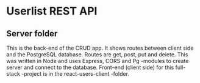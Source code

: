 # Userlist REST API
## Server folder

This is the back-end of the  CRUD app. It shows routes between client side and the PostgreSQL database. Routes are get, post, put and delete. This was written in Node and uses Express, CORS and Pg -modules to create server and connect to the database.
Front-end (client side) for this full-stack -project is in the react-users-client -folder.